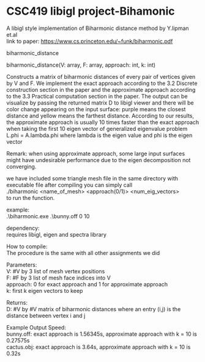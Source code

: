 # CSC419 libigl project-Bihamonic
A libigl style implementation of Biharmonic distance method by Y.lipman et.al <br />
link to paper: https://www.cs.princeton.edu/~funk/biharmonic.pdf

biharmonic_distance

biharmonic_distance(V: array, F: array, approach: int, k: int)

Constructs a matrix of biharmonic distances of every pair of vertices given by V and F.
We implement the exact approach according to the 3.2 Discrete construction section in the paper
and the approximate approach according to the 3.3 Practical computation section in the paper.
The output can be visualize by passing the returned matrix D to libigl viewer and there will be
color change appearing on the input surface: purple means the closest distance and yellow means
the farthest distance. According to our results, the approximate approach is usually 10 times faster
than the exact approach when taking the first 10 eigen vector of generalized eigenvalue problem L.phi = A.lambda.phi
where lambda is the eigen value and phi is the eigen vector

Remark: when using approximate approach, some large input surfaces might
have undesirable performance due to the eigen decomposition not converging.

we have included some triangle mesh file in the same directory with executable file
after compiling you can simply call <br />./biharmonic <name_of_mesh> <approach(0/1)> <num_eig_vectors><br />
to run the function.

example:<br />
.\biharmonic.exe .\bunny.off 0 10

dependency:<br />
requires libigl, eigen and spectra library

How to compile:<br />
The procedure is the same with all other assignments we did

Parameters:<br />
    V: #V by 3 list of mesh vertex positions<br />
    F: #F by 3 list of mesh face indices into V<br />
    approach: 0 for exact approach and 1 for approximate approach<br />
    k: first k eigen vectors to keep<br />

Returns:<br />
    D: #V by #V matrix of biharmonic distances where an entry (i,j) is the distance between vertex i and j

Example Output Speed:<br />
    bunny.off: exact approach is 1.56345s, approximate approach with k = 10 is 0.27575s<br />
    cactus.obj: exact approach is 3.64s, approximate approach with k = 10 is 0.32s<br />
